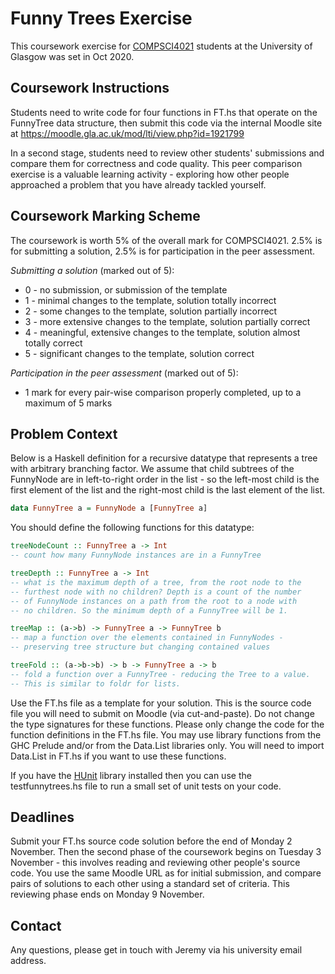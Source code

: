 # Funny Trees Exercise

This coursework exercise for [COMPSCI4021](https://www.gla.ac.uk/coursecatalogue/course/?code=COMPSCI4021) students at the University of Glasgow was set in Oct 2020.

## Coursework Instructions

Students need to write code for four functions in FT.hs that operate on the FunnyTree data structure, then submit this code via the internal Moodle site at https://moodle.gla.ac.uk/mod/lti/view.php?id=1921799

In a second stage, students need to review other students' submissions and compare them for correctness and code quality. This peer comparison exercise is a valuable learning activity - exploring how other people approached a problem that you have already tackled yourself.

## Coursework Marking Scheme

The coursework is worth 5% of the overall mark for COMPSCI4021. 2.5% is for submitting a solution, 2.5% is for participation in the peer assessment.

_Submitting a solution_ (marked out of 5):
 * 0 - no submission, or submission of the template
 * 1 - minimal changes to the template, solution totally incorrect
 * 2 - some changes to the template, solution partially incorrect
 * 3 - more extensive changes to the template, solution partially correct
 * 4 - meaningful, extensive changes to the template, solution almost totally correct
 * 5 - significant changes to the template, solution correct

_Participation in the peer assessment_ (marked out of 5):
 * 1 mark for every pair-wise comparison properly completed, up to a maximum of 5 marks


## Problem Context

Below is a Haskell definition for a recursive datatype that represents a tree with arbitrary branching factor. We assume that child subtrees of the FunnyNode are in left-to-right order in the list - so the left-most child is the first element of the list and the right-most child is the last element of the list.

```haskell
data FunnyTree a = FunnyNode a [FunnyTree a]
```

You should define the following functions for this datatype:

``` haskell
treeNodeCount :: FunnyTree a -> Int
-- count how many FunnyNode instances are in a FunnyTree

treeDepth :: FunnyTree a -> Int
-- what is the maximum depth of a tree, from the root node to the
-- furthest node with no children? Depth is a count of the number
-- of FunnyNode instances on a path from the root to a node with
-- no children. So the minimum depth of a FunnyTree will be 1.

treeMap :: (a->b) -> FunnyTree a -> FunnyTree b
-- map a function over the elements contained in FunnyNodes -
-- preserving tree structure but changing contained values

treeFold :: (a->b->b) -> b -> FunnyTree a -> b
-- fold a function over a FunnyTree - reducing the Tree to a value.
-- This is similar to foldr for lists.
```

Use the FT.hs file as a template for your solution. This is the source code file you will need to submit on Moodle (via cut-and-paste). Do not change the type signatures for these functions. Please only change the code for the function definitions in the FT.hs file. You may use library functions from the GHC Prelude and/or from the Data.List libraries only. You will need to import Data.List in FT.hs if you want to use these functions.

If you have the [HUnit](https://hackage.haskell.org/package/HUnit) library installed then you can use the testfunnytrees.hs file to run a small set of unit tests on your code.


## Deadlines

Submit your FT.hs source code solution before the end of Monday 2 November. Then the second phase of the coursework begins on Tuesday 3 November - this involves reading and reviewing other people's source code. You use the same Moodle URL as for initial submission, and compare pairs of solutions to each other using a standard set of criteria. This reviewing phase ends on Monday 9 November.

## Contact

Any questions, please get in touch with Jeremy via his university email address.
